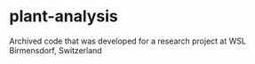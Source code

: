 # plant-analysis
Archived code that was developed for a research project at WSL Birmensdorf, Switzerland
